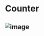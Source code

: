 # Counter

## ![image](https://github.com/GabrielBetini/counter/assets/54044791/4dfdfedd-aece-4314-82f0-bd0bdef63cb3)

